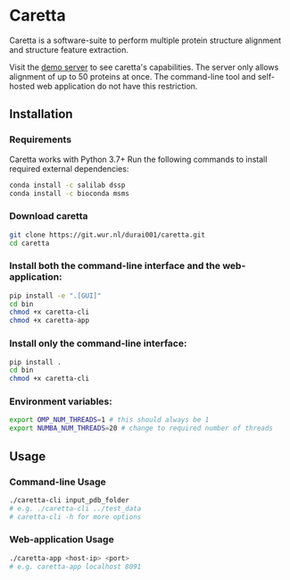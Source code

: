 # Caretta

Caretta is a software-suite to perform multiple protein structure alignment and structure feature extraction.

Visit the [demo server](http://bioinformatics.nl/caretta) to see caretta's capabilities. The server only allows alignment of up to 50 proteins at once.
The command-line tool and self-hosted web application do not have this restriction.

## Installation

### Requirements
Caretta works with Python 3.7+
Run the following commands to install required external dependencies:
```bash
conda install -c salilab dssp
conda install -c bioconda msms
```

### Download caretta
```bash
git clone https://git.wur.nl/durai001/caretta.git
cd caretta
```

### Install both the command-line interface and the web-application:
```bash
pip install -e ".[GUI]"
cd bin
chmod +x caretta-cli
chmod +x caretta-app
```

### Install only the command-line interface:
```bash
pip install .
cd bin
chmod +x caretta-cli
```

### Environment variables:
```bash
export OMP_NUM_THREADS=1 # this should always be 1
export NUMBA_NUM_THREADS=20 # change to required number of threads
```

## Usage

### Command-line Usage

```bash
./caretta-cli input_pdb_folder
# e.g. ./caretta-cli ../test_data  
# caretta-cli -h for more options
```

### Web-application Usage

```bash
./caretta-app <host-ip> <port> 
# e.g. caretta-app localhost 8091
```
